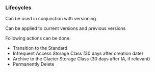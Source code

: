 ### Lifecycles

Can be used in conjunction with versioning

Can be applied to current versions and previous versions

Following actions can be done:

- Transition to the Standard
- Infrequent Access Storage Class (30 days after creation date)
- Archive to the Glacier Storage Class (30 days after IA, if relevant)
- Permanently Delete
